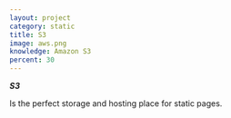 ```yaml
---
layout: project
category: static
title: S3
image: aws.png
knowledge: Amazon S3
percent: 30
---
```


***S3***

Is the perfect storage and hosting place for static pages.
